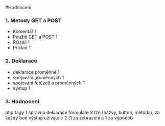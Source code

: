 #Hodnocení

### 1. Metody GET a POST 
* Komentář 1
* Použití GET a POST 1
* ROzdíl 1
* Příklad 1

### 2. Deklarace
* deklarace proměnné 1
* spojování proměnných 1
* spojování řetězců a proměnných 1
* výstup 1

### 3. Hodnocení
php tagy 1
spravna deklarace formuláře 3 tzn (názvy, button, metoda), za každý bod
výstup uživatele 2 (1 za zobrazení a 1 za výpočet)